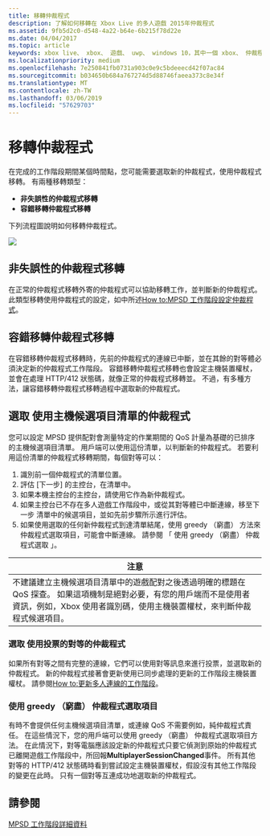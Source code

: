 ```yaml
---
title: 移轉仲裁程式
description: 了解如何移轉在 Xbox Live 的多人遊戲 2015年仲裁程式
ms.assetid: 9fb5d2c0-d548-4a22-b64e-6b215f78d22e
ms.date: 04/04/2017
ms.topic: article
keywords: xbox live、 xbox、 遊戲、 uwp、 windows 10，其中一個 xbox、 仲裁程式、 多人遊戲 2015
ms.localizationpriority: medium
ms.openlocfilehash: 7e250841fb0731a903c0e9c5bdeeecd42f07ac84
ms.sourcegitcommit: b034650b684a767274d5d88746faeea373c8e34f
ms.translationtype: MT
ms.contentlocale: zh-TW
ms.lasthandoff: 03/06/2019
ms.locfileid: "57629703"
---
```

# <a name="migrating-an-arbiter"></a>移轉仲裁程式

在完成的工作階段期間某個時間點，您可能需要選取新的仲裁程式，使用仲裁程式移轉。 有兩種移轉類型：

-   **非失誤性的仲裁程式移轉**
-   **容錯移轉仲裁程式移轉**

下列流程圖說明如何移轉仲裁程式。

![](../../images/multiplayer/Multiplayer_2015_HostMigration.png)

## <a name="graceful-arbiter-migration"></a>非失誤性的仲裁程式移轉

在正常的仲裁程式移轉外寄的仲裁程式可以協助移轉工作，並判斷新的仲裁程式。 此類型移轉使用仲裁程式的設定，如中所述[How to:MPSD 工作階段設定仲裁程式](multiplayer-how-tos.md)。


## <a name="failover-arbiter-migration"></a>容錯移轉仲裁程式移轉

在容錯移轉仲裁程式移轉時，先前的仲裁程式的連線已中斷，並在其餘的對等體必須決定新的仲裁程式工作階段。 容錯移轉仲裁程式移轉也會設定主機裝置權杖，並會在處理 HTTP/412 狀態碼，就像正常的仲裁程式移轉並。 不過，有多種方法，讓容錯移轉仲裁程式移轉過程中選取新的仲裁程式。
## <a name="select-arbiter-using-the-host-candidate-list"></a>選取 使用主機候選項目清單的仲裁程式

您可以設定 MPSD 提供配對會測量特定的作業期間的 QoS 計量為基礎的已排序的主機候選項目清單。 用戶端可以使用這份清單，以判斷新的仲裁程式。 若要利用這份清單的仲裁程式移轉期間，每個對等可以：

1.  識別前一個仲裁程式的清單位置。
2.  評估 [下一步] 的主控台，在清單中。
3.  如果本機主控台的主控台，請使用它作為新仲裁程式。
4.  如果主控台已不存在多人遊戲工作階段中，或從其對等體已中斷連線，移至下一步 清單中的候選項目，並如先前步驟所示進行評估。
5.  如果使用選取的任何新仲裁程式到達清單結尾，使用 greedy （窮盡） 方法來仲裁程式選取項目，可能會中斷連線。 請參閱 「 使用 greedy （窮盡） 仲裁程式選取 」。

| 注意                                                                                                                                                                                                                                                                                    |
|------------------------------------------------------------------------------------------------------------------------------------------------------------------------------------------------------------------------------------------------------------------------------------------------------|
| 不建議建立主機候選項目清單中的遊戲配對之後透過明確的標題在 QoS 探查。 如果這項機制是絕對必要，有您的用戶端而不是使用者資訊，例如，Xbox 使用者識別碼，使用主機裝置權杖，來判斷仲裁程式候選項目。 |


### <a name="select-arbiter-using-peer-voting"></a>選取 使用投票的對等的仲裁程式

如果所有對等之間有完整的連線，它們可以使用對等訊息來進行投票，並選取新的仲裁程式。 新的仲裁程式接著會更新使用已同步處理的更新的工作階段主機裝置權杖。 請參閱[How to:更新多人連線的工作階段](multiplayer-how-tos.md)。


### <a name="use-greedy-arbiter-selection"></a>使用 greedy （窮盡） 仲裁程式選取項目

有時不會提供任何主機候選項目清單，或連線 QoS 不需要例如，純仲裁程式責任。 在這些情況下，您的用戶端可以使用 greedy （窮盡） 仲裁程式選取項目方法。 在此情況下，對等電腦應該設定新的仲裁程式只要它偵測到原始的仲裁程式已離開遊戲工作階段中，所回報**MultiplayerSessionChanged**事件。 所有其他對等的 HTTP/412 狀態碼時看到嘗試設定主機裝置權杖，假設沒有其他工作階段的變更在此時。 只有一個對等互連成功地選取新的仲裁程式。


## <a name="see-also"></a>請參閱

[MPSD 工作階段詳細資料](mpsd-session-details.md)
